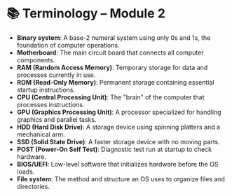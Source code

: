 # 📚 Terminology – Module 2

- **Binary system**: A base-2 numeral system using only 0s and 1s, the foundation of computer operations.  
- **Motherboard**: The main circuit board that connects all computer components.  
- **RAM (Random Access Memory)**: Temporary storage for data and processes currently in use.  
- **ROM (Read-Only Memory)**: Permanent storage containing essential startup instructions.  
- **CPU (Central Processing Unit)**: The "brain" of the computer that processes instructions.  
- **GPU (Graphics Processing Unit)**: A processor specialized for handling graphics and parallel tasks.  
- **HDD (Hard Disk Drive)**: A storage device using spinning platters and a mechanical arm.  
- **SSD (Solid State Drive)**: A faster storage device with no moving parts.  
- **POST (Power-On Self Test)**: Diagnostic test run at startup to check hardware.  
- **BIOS/UEFI**: Low-level software that initializes hardware before the OS loads.  
- **File system**: The method and structure an OS uses to organize files and directories.